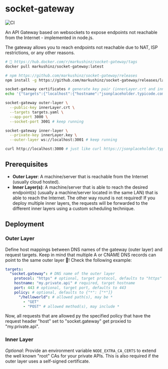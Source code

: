 # socket-gateway

![CI](https://github.com/markushinz/socket-gateway/actions/workflows/ci.yaml/badge.svg)

An API Gateway based on websockets to expose endpoints not reachable from the Internet - implemented in node.js.

The gateway allows you to reach endpoints not reachable due to NAT, ISP restrictions, or any other reasons.

```bash
# 🐳 https://hub.docker.com/r/markushinz/socket-gateway/tags
docker pull markushinz/socket-gateway:latest

# npm https://github.com/markushinz/socket-gateway/releases
npm install -g https://github.com/markushinz/socket-gateway/releases/latest/download/socket-gateway.tgz

socket-gateway certificates # generate key pair (innerLayer.crt and innerLayer.key)
echo '{"targets":{"localhost":{"hostname":"jsonplaceholder.typicode.com"}}}' > targets.yaml

socket-gateway outer-layer \
  --public-key innerLayer.crt \
  --targets targets.yaml \
  --app-port 3000 \
  --socket-port 3001 # keep running

socket-gateway inner-layer \
  --private-key innerLayer.key \
  --outer-layer ws://localhost:3001 # keep running

curl http://localhost:3000 # just like curl https://jsonplaceholder.typicode.com
```

## Prerequisites

* **Outer Layer**: A machine/server that is reachable from the Internet (usually cloud hosted).
* **Inner Layer(s)**: A machine/server that is able to reach the desired endpoint(s) (usually a machine/server located in the same LAN) that is able to reach the Internet. The other way round is not required! If you deploy multiple inner layers, the requests will be forwarded to the different inner layers using a custom scheduling technique.

## Deployment

### Outer Layer

Define host mappings between DNS names of the gateway (outer layer) and request targets. Keep in mind that multiple A or CNAME DNS records can point to the same outer layer 🥳! Check the following example:

```yaml
targets:
  "socket.gateway": # DNS name of the outer layer
    protocol: "https" # optional, target protocol, defaults to "https"
    hostname: "my.private.api" # required, target hostname
    port: 443 # optional, target port, defaults to 443
    policy: # optional, defaults to {"*": ["*"]}
      "/helloworld": # allowed path(s), may be *
        - "GET"
        - "POST" # allowed method(s), may include *
```

Now, all requests that are allowed py the specified policy that have the request header "host" set to "socket.gateway" get proxied to "my.private.api".

### Inner Layer

*Optional*: Provide an environment variable `NODE_EXTRA_CA_CERTS` to extend the well known "root" CAs for your private APIs. This is also required if the outer layer uses a self-signed certificate.
